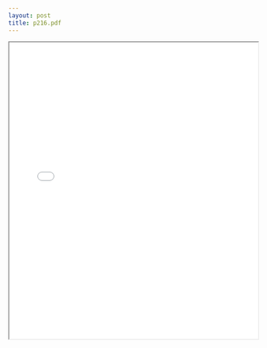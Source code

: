 ```yaml
---
layout: post
title: p216.pdf
---
```


<div class="pdf-container">
<iframe src="/irs.ea/assets/pdfs/p216.pdf" height="600" width="100%" allowFullScreen="true"></iframe>
</div>

